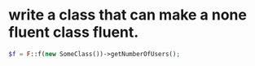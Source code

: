 # write a class that can make a none fluent class fluent.
```php
$f = F::f(new SomeClass())->getNumberOfUsers();
```
